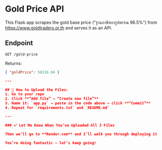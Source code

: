 # Gold Price API

This Flask app scrapes the gold base price ("ฐานภาษีทองรูปพรรณ 96.5%") from https://www.goldtraders.or.th and serves it as an API.

## Endpoint

`GET /gold-price`

Returns:
```json
{ "goldPrice": 50316.04 }

---

## 🧠 How to Upload the Files:
1. Go to your repo
2. Click **“Add file” → “Create new file”**
3. Name it: `app.py` → paste in the code above → click **“Commit”**
4. Repeat for `requirements.txt` and `README.md`

---

### ✅ Let Me Know When You’ve Uploaded All 3 Files

Then we’ll go to **Render.com** and I’ll walk you through deploying it so you get a live link like:

You’re doing fantastic — let’s keep going!
